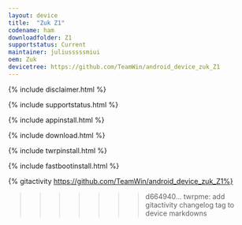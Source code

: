 ```yaml
---
layout: device
title:  "Zuk Z1"
codename: ham
downloadfolder: Z1
supportstatus: Current
maintainer: juliusssssmiui
oem: Zuk
devicetree: https://github.com/TeamWin/android_device_zuk_Z1
---
```


{% include disclaimer.html %}

{% include supportstatus.html %}

{% include appinstall.html %}

{% include download.html %}

{% include twrpinstall.html %}

{% include fastbootinstall.html %}

{% gitactivity  https://github.com/TeamWin/android_device_zuk_Z1%}
>>>>>>> d664940... twrpme: add gitactivity changelog tag to device markdowns
